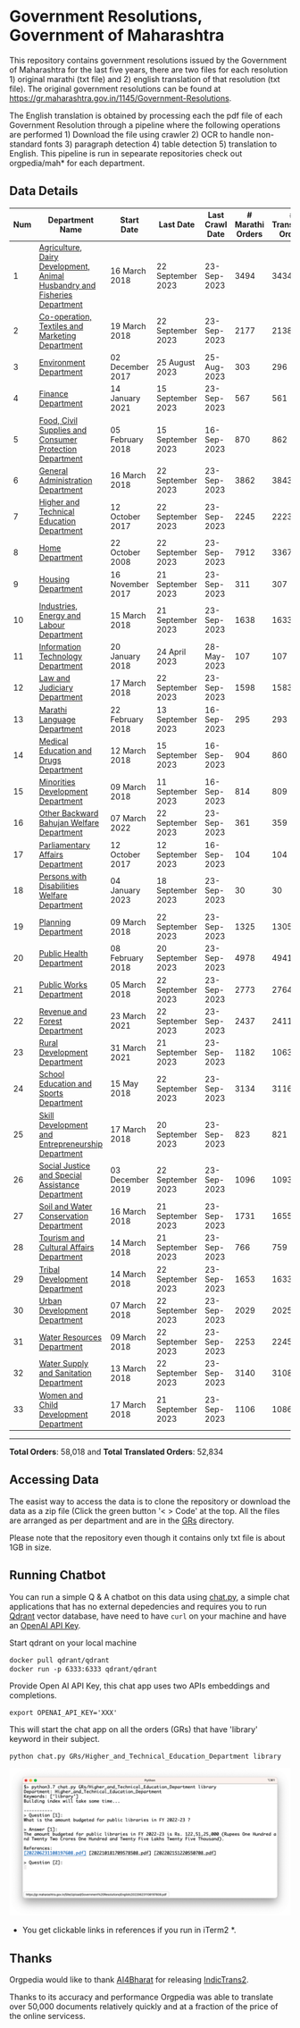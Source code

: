 # Government Resolutions, Government of Maharashtra

This repository contains government resolutions issued by the Government of Maharashtra for the last five years, there are two files for each resolution 1) original marathi (txt file) and 2) english translation of that resolution (txt file). The original government resolutions can be found at https://gr.maharashtra.gov.in/1145/Government-Resolutions.


The English translation is obtained by processing each the pdf file of each Government Resolution through a pipeline where the following operations are performed 1) Download the file using crawler 2) OCR to handle non-standard fonts 3) paragraph detection 4) table  detection 5) translation to English. This pipeline is run in sepearate repositories check out orgpedia/mah* for each department.


## Data Details

| Num | Department Name | Start Date | Last Date | Last Crawl Date | # Marathi Orders | # Translated Orders | Starting Order | Last Order |
| --- | --------------- | ---------- | --------- | --------------- | ---------------- | ------------------- | -------------- | ---------- |
| 1 | [Agriculture, Dairy Development, Animal Husbandry and Fisheries Department](GRs/Agriculture,_Dairy_Development,_Animal_Husbandry_and_Fisheries_Department) | 16 March 2018 | 22 September 2023 | 23-Sep-2023 | 3494 | 3434 | [201803161624182101.pdf](https://gr.maharashtra.gov.in/Site/Upload/Government%20Resolutions/English/201803161624182101.pdf) | [202309221810142501.pdf](https://gr.maharashtra.gov.in/Site/Upload/Government%20Resolutions/English/202309221810142501.pdf) |
| 2 | [Co-operation, Textiles and Marketing Department](GRs/Co-operation,_Textiles_and_Marketing_Department) | 19 March 2018 | 22 September 2023 | 23-Sep-2023 | 2177 | 2138 | [201803191257576702.pdf](https://gr.maharashtra.gov.in/Site/Upload/Government%20Resolutions/English/201803191257576702.pdf) | [202309221502158702.pdf](https://gr.maharashtra.gov.in/Site/Upload/Government%20Resolutions/English/202309221502158702.pdf) |
| 3 | [Environment Department](GRs/Environment_Department) | 02 December 2017 | 25 August 2023 | 25-Aug-2023 | 303 | 296 | [201712041147216904.pdf](https://gr.maharashtra.gov.in/Site/Upload/Government%20Resolutions/English/201712041147216904.pdf) | [202308251542131904.pdf](https://gr.maharashtra.gov.in/Site/Upload/Government%20Resolutions/English/202308251542131904.pdf) |
| 4 | [Finance Department](GRs/Finance_Department) | 14 January 2021 | 15 September 2023 | 23-Sep-2023 | 567 | 561 | [202101141237329905.pdf](https://gr.maharashtra.gov.in/Site/Upload/Government%20Resolutions/English/202101141237329905.pdf) | [202309181108440505.pdf](https://gr.maharashtra.gov.in/Site/Upload/Government%20Resolutions/English/202309181108440505.pdf) |
| 5 | [Food, Civil Supplies and Consumer Protection Department](GRs/Food,_Civil_Supplies_and_Consumer_Protection_Department) | 05 February 2018 | 15 September 2023 | 16-Sep-2023 | 870 | 862 | [201802121244545806.pdf](https://gr.maharashtra.gov.in/Site/Upload/Government%20Resolutions/English/201802121244545806.pdf) | [202309151118557006.pdf](https://gr.maharashtra.gov.in/Site/Upload/Government%20Resolutions/English/202309151118557006.pdf) |
| 6 | [General Administration Department](GRs/General_Administration_Department) | 16 March 2018 | 22 September 2023 | 23-Sep-2023 | 3862 | 3843 | [201803161224022707.pdf](https://gr.maharashtra.gov.in/Site/Upload/Government%20Resolutions/English/201803161224022707.pdf) | [202309221753517307.pdf](https://gr.maharashtra.gov.in/Site/Upload/Government%20Resolutions/English/202309221753517307.pdf) |
| 7 | [Higher and Technical Education Department](GRs/Higher_and_Technical_Education_Department) | 12 October 2017 | 22 September 2023 | 23-Sep-2023 | 2245 | 2223 | [201710121514029708.pdf](https://gr.maharashtra.gov.in/Site/Upload/Government%20Resolutions/English/201710121514029708.pdf) | [202309221747154908.pdf](https://gr.maharashtra.gov.in/Site/Upload/Government%20Resolutions/English/202309221747154908.pdf) |
| 8 | [Home Department](GRs/Home_Department) | 22 October 2008 | 22 September 2023 | 23-Sep-2023 | 7912 | 3367 | [20081022.pdf](https://gr.maharashtra.gov.in/Site/Upload/Government%20Resolutions/English/20081022.pdf) | [202309221801401329.pdf](https://gr.maharashtra.gov.in/Site/Upload/Government%20Resolutions/English/202309221801401329.pdf) |
| 9 | [Housing Department](GRs/Housing_Department) | 16 November 2017 | 21 September 2023 | 23-Sep-2023 | 311 | 307 | [201711161447076609.pdf](https://gr.maharashtra.gov.in/Site/Upload/Government%20Resolutions/English/201711161447076609.pdf) | [202309211639459209.pdf](https://gr.maharashtra.gov.in/Site/Upload/Government%20Resolutions/English/202309211639459209.pdf) |
| 10 | [Industries, Energy and Labour Department](GRs/Industries,_Energy_and_Labour_Department) | 15 March 2018 | 21 September 2023 | 23-Sep-2023 | 1638 | 1633 | [201803151204055010.pdf](https://gr.maharashtra.gov.in/Site/Upload/Government%20Resolutions/English/201803151204055010.pdf) | [202309211719162610.pdf](https://gr.maharashtra.gov.in/Site/Upload/Government%20Resolutions/English/202309211719162610.pdf) |
| 11 | [Information Technology Department](GRs/Information_Technology_Department) | 20 January 2018 | 24 April 2023 | 28-May-2023 | 107 | 107 | [201801201843024511.pdf](https://gr.maharashtra.gov.in/Site/Upload/Government%20Resolutions/English/201801201843024511.pdf) | [202304241816282211.pdf](https://gr.maharashtra.gov.in/Site/Upload/Government%20Resolutions/English/202304241816282211.pdf) |
| 12 | [Law and Judiciary Department](GRs/Law_and_Judiciary_Department) | 17 March 2018 | 22 September 2023 | 23-Sep-2023 | 1598 | 1583 | [201803171129290212.pdf](https://gr.maharashtra.gov.in/Site/Upload/Government%20Resolutions/English/201803171129290212.pdf) | [202309221333555312.pdf](https://gr.maharashtra.gov.in/Site/Upload/Government%20Resolutions/English/202309221333555312.pdf) |
| 13 | [Marathi Language Department](GRs/Marathi_Language_Department) | 22 February 2018 | 13 September 2023 | 16-Sep-2023 | 295 | 293 | [201802031549154233.pdf](https://gr.maharashtra.gov.in/Site/Upload/Government%20Resolutions/English/201802031549154233.pdf) | [202309131600252133.pdf](https://gr.maharashtra.gov.in/Site/Upload/Government%20Resolutions/English/202309131600252133.pdf) |
| 14 | [Medical Education and Drugs Department](GRs/Medical_Education_and_Drugs_Department) | 12 March 2018 | 15 September 2023 | 16-Sep-2023 | 904 | 860 | [201803121137094813.pdf](https://gr.maharashtra.gov.in/Site/Upload/Government%20Resolutions/English/201803121137094813.pdf) | [202309151418096113.pdf](https://gr.maharashtra.gov.in/Site/Upload/Government%20Resolutions/English/202309151418096113.pdf) |
| 15 | [Minorities Development Department](GRs/Minorities_Development_Department) | 09 March 2018 | 11 September 2023 | 16-Sep-2023 | 814 | 809 | [201803091218355314.pdf](https://gr.maharashtra.gov.in/Site/Upload/Government%20Resolutions/English/201803091218355314.pdf) | [202309111520216314.pdf](https://gr.maharashtra.gov.in/Site/Upload/Government%20Resolutions/English/202309111520216314.pdf) |
| 16 | [Other Backward Bahujan Welfare Department](GRs/Other_Backward_Bahujan_Welfare_Department) | 07 March 2022 | 22 September 2023 | 23-Sep-2023 | 361 | 359 | [202203081752439334.pdf](https://gr.maharashtra.gov.in/Site/Upload/Government%20Resolutions/English/202203081752439334.pdf) | [202309221713347434.pdf](https://gr.maharashtra.gov.in/Site/Upload/Government%20Resolutions/English/202309221713347434.pdf) |
| 17 | [Parliamentary Affairs Department](GRs/Parliamentary_Affairs_Department) | 12 October 2017 | 12 September 2023 | 16-Sep-2023 | 104 | 104 | [201710031642378615.pdf](https://gr.maharashtra.gov.in/Site/Upload/Government%20Resolutions/English/201710031642378615.pdf) | [202309121658524215.pdf](https://gr.maharashtra.gov.in/Site/Upload/Government%20Resolutions/English/202309121658524215.pdf) |
| 18 | [Persons with Disabilities Welfare Department](GRs/Persons_with_Disabilities_Welfare_Department) | 04 January 2023 | 18 September 2023 | 23-Sep-2023 | 30 | 30 | [202301041906309635.pdf](https://gr.maharashtra.gov.in/Site/Upload/Government%20Resolutions/English/202301041906309635.pdf) | [202309181403136535.pdf](https://gr.maharashtra.gov.in/Site/Upload/Government%20Resolutions/English/202309181403136535.pdf) |
| 19 | [Planning Department](GRs/Planning_Department) | 09 March 2018 | 22 September 2023 | 23-Sep-2023 | 1325 | 1305 | [201803091441032716.pdf](https://gr.maharashtra.gov.in/Site/Upload/Government%20Resolutions/English/201803091441032716.pdf) | [202309221810555716.pdf](https://gr.maharashtra.gov.in/Site/Upload/Government%20Resolutions/English/202309221810555716.pdf) |
| 20 | [Public Health Department](GRs/Public_Health_Department) | 08 February 2018 | 20 September 2023 | 23-Sep-2023 | 4978 | 4941 | [201801311722275417.pdf](https://gr.maharashtra.gov.in/Site/Upload/Government%20Resolutions/English/201801311722275417.pdf) | [202309201205367717.pdf](https://gr.maharashtra.gov.in/Site/Upload/Government%20Resolutions/English/202309201205367717.pdf) |
| 21 | [Public Works Department](GRs/Public_Works_Department) | 05 March 2018 | 22 September 2023 | 23-Sep-2023 | 2773 | 2764 | [201803051515468118.pdf](https://gr.maharashtra.gov.in/Site/Upload/Government%20Resolutions/English/201803051515468118.pdf) | [202309221425208118.pdf](https://gr.maharashtra.gov.in/Site/Upload/Government%20Resolutions/English/202309221425208118.pdf) |
| 22 | [Revenue and Forest Department](GRs/Revenue_and_Forest_Department) | 23 March 2021 | 22 September 2023 | 23-Sep-2023 | 2437 | 2411 | [202103231328393119.pdf](https://gr.maharashtra.gov.in/Site/Upload/Government%20Resolutions/English/202103231328393119.pdf) | [202309221519230219.pdf](https://gr.maharashtra.gov.in/Site/Upload/Government%20Resolutions/English/202309221519230219.pdf) |
| 23 | [Rural Development Department](GRs/Rural_Development_Department) | 31 March 2021 | 21 September 2023 | 23-Sep-2023 | 1182 | 1063 | [202103301021181120.pdf](https://gr.maharashtra.gov.in/Site/Upload/Government%20Resolutions/English/202103301021181120.pdf) | [202309211452063320.pdf](https://gr.maharashtra.gov.in/Site/Upload/Government%20Resolutions/English/202309211452063320.pdf) |
| 24 | [School Education and Sports Department](GRs/School_Education_and_Sports_Department) | 15 May 2018 | 22 September 2023 | 23-Sep-2023 | 3134 | 3116 | [201805161114241221.pdf](https://gr.maharashtra.gov.in/Site/Upload/Government%20Resolutions/English/201805161114241221.pdf) | [202309221742246121.pdf](https://gr.maharashtra.gov.in/Site/Upload/Government%20Resolutions/English/202309221742246121.pdf) |
| 25 | [Skill Development and Entrepreneurship Department](GRs/Skill_Development_and_Entrepreneurship_Department) | 17 March 2018 | 20 September 2023 | 23-Sep-2023 | 823 | 821 | [201803171322099003.pdf](https://gr.maharashtra.gov.in/Site/Upload/Government%20Resolutions/English/201803171322099003.pdf) | [202309201832364803.pdf](https://gr.maharashtra.gov.in/Site/Upload/Government%20Resolutions/English/202309201832364803.pdf) |
| 26 | [Social Justice and Special Assistance Department](GRs/Social_Justice_and_Special_Assistance_Department) | 03 December 2019 | 22 September 2023 | 23-Sep-2023 | 1096 | 1093 | [201912051107011622.pdf](https://gr.maharashtra.gov.in/Site/Upload/Government%20Resolutions/English/201912051107011622.pdf) | [202309221633082122.pdf](https://gr.maharashtra.gov.in/Site/Upload/Government%20Resolutions/English/202309221633082122.pdf) |
| 27 | [Soil and Water Conservation Department](GRs/Soil_and_Water_Conservation_Department) | 16 March 2018 | 21 September 2023 | 23-Sep-2023 | 1731 | 1655 | [201803161247582426.pdf](https://gr.maharashtra.gov.in/Site/Upload/Government%20Resolutions/English/201803161247582426.pdf) | [202309211628277526.pdf](https://gr.maharashtra.gov.in/Site/Upload/Government%20Resolutions/English/202309211628277526.pdf) |
| 28 | [Tourism and Cultural Affairs Department](GRs/Tourism_and_Cultural_Affairs_Department) | 14 March 2018 | 21 September 2023 | 23-Sep-2023 | 766 | 759 | [201803131542054523.pdf](https://gr.maharashtra.gov.in/Site/Upload/Government%20Resolutions/English/201803131542054523.pdf) | [202309211444469723.pdf](https://gr.maharashtra.gov.in/Site/Upload/Government%20Resolutions/English/202309211444469723.pdf) |
| 29 | [Tribal Development Department](GRs/Tribal_Development_Department) | 14 March 2018 | 22 September 2023 | 23-Sep-2023 | 1653 | 1633 | [201803091105184924.pdf](https://gr.maharashtra.gov.in/Site/Upload/Government%20Resolutions/English/201803091105184924.pdf) | [202309221523584624.pdf](https://gr.maharashtra.gov.in/Site/Upload/Government%20Resolutions/English/202309221523584624.pdf) |
| 30 | [Urban Development Department](GRs/Urban_Development_Department) | 07 March 2018 | 22 September 2023 | 23-Sep-2023 | 2029 | 2025 | [201803071203178325.pdf](https://gr.maharashtra.gov.in/Site/Upload/Government%20Resolutions/English/201803071203178325.pdf) | [202309221627569725.pdf](https://gr.maharashtra.gov.in/Site/Upload/Government%20Resolutions/English/202309221627569725.pdf) |
| 31 | [Water Resources Department](GRs/Water_Resources_Department) | 09 March 2018 | 22 September 2023 | 23-Sep-2023 | 2253 | 2245 | [201803091034435527.pdf](https://gr.maharashtra.gov.in/Site/Upload/Government%20Resolutions/English/201803091034435527.pdf) | [202309221730598727.pdf](https://gr.maharashtra.gov.in/Site/Upload/Government%20Resolutions/English/202309221730598727.pdf) |
| 32 | [Water Supply and Sanitation Department](GRs/Water_Supply_and_Sanitation_Department) | 13 March 2018 | 22 September 2023 | 23-Sep-2023 | 3140 | 3108 | [201803121414108428.pdf](https://gr.maharashtra.gov.in/Site/Upload/Government%20Resolutions/English/201803121414108428.pdf) | [202309221429168728.pdf](https://gr.maharashtra.gov.in/Site/Upload/Government%20Resolutions/English/202309221429168728.pdf) |
| 33 | [Women and Child Development Department](GRs/Women_and_Child_Development_Department) | 17 March 2018 | 21 September 2023 | 23-Sep-2023 | 1106 | 1086 | [201803171539444330.pdf](https://gr.maharashtra.gov.in/Site/Upload/Government%20Resolutions/English/201803171539444330.pdf) | [202309211354234430.pdf](https://gr.maharashtra.gov.in/Site/Upload/Government%20Resolutions/English/202309211354234430.pdf) |
----------------------------------------------------------------------------------------------------

**Total Orders**: 58,018 and **Total Translated Orders**: 52,834
## Accessing Data

The easist way to access the data is to clone the repository or download the data as a zip file (Click the green button '< > Code' at the top. All the files are arranged as per department and are in the [GRs](GRs) directory.

Please note that the repository even though it contains only txt file is about 1GB in size.

## Running Chatbot

You can run a simple Q & A chatbot on this data using [chat.py](chat.py), a simple chat applications that has no external depedencies and requires you to run [Qdrant](https://qdrant.tech/) vector database, have need to have `curl` on your machine and have an [OpenAI API Key](https://help.openai.com/en/articles/4936850-where-do-i-find-my-secret-api-key).

Start qdrant on your local machine
```shell
docker pull qdrant/qdrant
docker run -p 6333:6333 qdrant/qdrant
```

Provide Open AI API Key, this chat app uses two APIs embeddings and completions.
```shell
export OPENAI_API_KEY='XXX'
```

This will start the chat app on all the orders (GRs) that have 'library' keyword in their subject.

```shell
python chat.py GRs/Higher_and_Technical_Education_Department library
```

![screenshot of running chat.py](screenshot.png)

* You get clickable links in references if you run in iTerm2 *.

## Thanks

Orgpedia would like to thank [AI4Bharat](https://ai4bharat.iitm.ac.in/) for releasing [IndicTrans2](https://github.com/AI4Bharat/IndicTrans2).

Thanks to its accuracy and performance Orgpedia was able to translate over 50,000 documents relatively quickly and at a fraction of the price of the online servicess.












